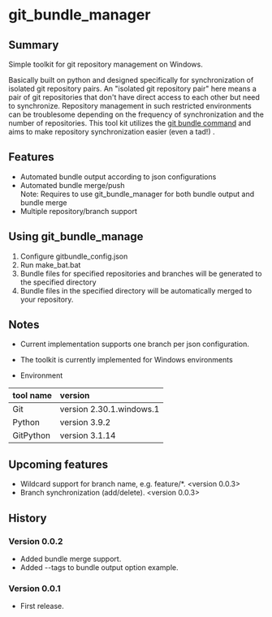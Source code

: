 # git_bundle_manager

##  Summary

Simple toolkit for git repository management on Windows.

Basically built on python and designed specifically for synchronization of isolated git repository pairs.  An "isolated git repository pair" here means a pair of git repositories that don't have direct access to each other but need to synchronize. Repository management in such restricted environments can be troublesome depending on the frequency of synchronization and the number of repositories. This tool kit utilizes the [git bundle command](https://git-scm.com/docs/git-bundle)  and aims to make repository synchronization easier (even a tad!) .

## Features

* Automated bundle output according to json configurations
* Automated bundle merge/push <br> Note: Requires to use git_bundle_manager for both bundle output and bundle merge
* Multiple repository/branch support


## Using git_bundle_manage

1. Configure gitbundle_config.json 
2. Run make_bat.bat
3. Bundle files for specified repositories and branches will be generated to the specified directory
4. Bundle files in the specified directory will be automatically merged to your repository.

## Notes

* Current implementation supports one branch per json configuration.
* The toolkit is currently implemented for Windows environments

* Environment

| tool name | version |
| :--- | :--- |
| Git | version 2.30.1.windows.1 |
| Python | version 3.9.2 |
| GitPython | version 3.1.14 |

## Upcoming features

* Wildcard support for branch name, e.g. feature/*.  <version 0.0.3>
* Branch synchronization (add/delete). <version 0.0.3>

## History

### Version 0.0.2

* Added bundle merge support.
* Added --tags to bundle output option example.

### Version 0.0.1

* First release.

